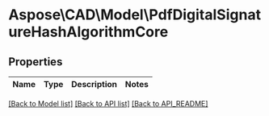 # Aspose\CAD\Model\PdfDigitalSignatureHashAlgorithmCore

## Properties
Name | Type | Description | Notes
------------ | ------------- | ------------- | -------------

[[Back to Model list]](API_README.md#documentation-for-models) [[Back to API list]](API_README.md#documentation-for-api-endpoints) [[Back to API_README]](API_README.md)

